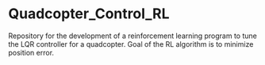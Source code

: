 # Quadcopter_Control_RL
Repository for the development of a reinforcement learning program to tune the LQR controller for a quadcopter. Goal of the RL algorithm is to minimize position error. 
